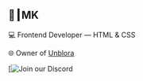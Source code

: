 ## 👑┃MK

💻 Frontend Developer — HTML & CSS

🌐 Owner of [Unblora](https://unblora.pages.dev)

[![Join our Discord](https://invidget.switchblade.xyz/3x7DD4BVRx)
